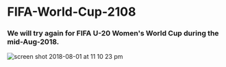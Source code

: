 # FIFA-World-Cup-2108




### We will try again for FIFA U-20 Women's World Cup during the mid-Aug-2018.


![screen shot 2018-08-01 at 11 10 23 pm](https://user-images.githubusercontent.com/39840213/43560406-4033f3a6-95e0-11e8-89fb-3bdfca947767.png)
